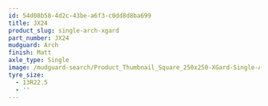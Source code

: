 ```yaml
---
id: 54d08b58-4d2c-43be-a6f3-c0dd8d8ba699
title: JX24
product_slug: single-arch-xgard
part_number: JX24
mudguard: Arch
finish: Matt
axle_type: Single
image: /mudguard-search/Product_Thumbnail_Square_250x250-XGard-Single-Arch.jpg
tyre_size:
  - 13R22.5
  - ''
---
```

